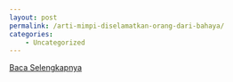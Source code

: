 ```yaml
---
layout: post
permalink: /arti-mimpi-diselamatkan-orang-dari-bahaya/
categories:
    - Uncategorized
---
```


[Baca Selengkapnya](/10)
